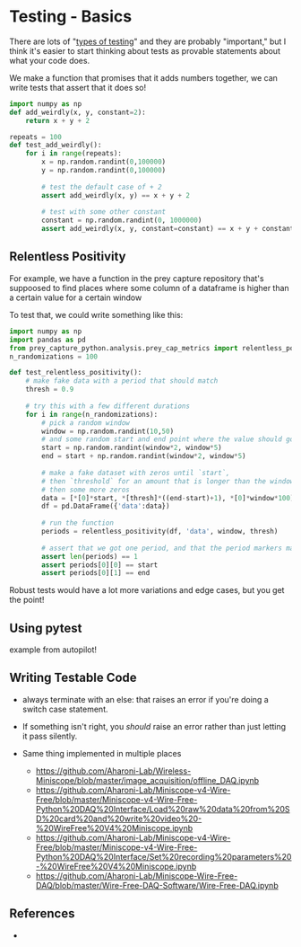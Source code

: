 # Testing - Basics

There are lots of "[types of testing](https://www.atlassian.com/continuous-delivery/software-testing/types-of-software-testing)"
and they are probably "important," but I think it's easier to start thinking about
tests as provable statements about what your code does. 

We make a function that promises that it adds numbers together, we can write tests that assert that it does so!

```python
import numpy as np
def add_weirdly(x, y, constant=2):
    return x + y + 2

repeats = 100
def test_add_weirdly():
    for i in range(repeats):
        x = np.random.randint(0,100000)
        y = np.random.randint(0,100000)
        
        # test the default case of + 2
        assert add_weirdly(x, y) == x + y + 2
        
        # test with some other constant
        constant = np.random.randint(0, 1000000)
        assert add_weirdly(x, y, constant=constant) == x + y + constant

```

## Relentless Positivity

For example, we have a function in the prey capture repository that's suppoosed to
find places where some column of a dataframe is higher than a certain value for a certain window

To test that, we could write something like this:

```python
import numpy as np
import pandas as pd
from prey_capture_python.analysis.prey_cap_metrics import relentless_positivity
n_randomizations = 100

def test_relentless_positivity():
    # make fake data with a period that should match
    thresh = 0.9
    
    # try this with a few different durations
    for i in range(n_randomizations):
        # pick a random window
		window = np.random.randint(10,50)
        # and some random start and end point where the value should go above the threshold
        start = np.random.randint(window*2, window*5)
        end = start + np.random.randint(window*2, window*5)
        
        # make a fake dataset with zeros until `start`, 
        # then `threshold` for an amount that is longer than the window
        # then some more zeros
        data = [*[0]*start, *[thresh]*((end-start)+1), *[0]*window*100]
        df = pd.DataFrame({'data':data})
        
        # run the function
        periods = relentless_positivity(df, 'data', window, thresh)
        
        # assert that we got one period, and that the period markers match our start and end
        assert len(periods) == 1
        assert periods[0][0] == start
        assert periods[0][1] == end

```

Robust tests would have a lot more variations and edge cases, but you get the point!


## Using pytest

example from autopilot!



## Writing Testable Code

* always terminate with an else: that raises an error if you're doing a switch case statement.
* If something isn't right, you *should* raise an error rather than just letting it pass silently.

* Same thing implemented in multiple places
    * https://github.com/Aharoni-Lab/Wireless-Miniscope/blob/master/image_acquisition/offline_DAQ.ipynb
    * https://github.com/Aharoni-Lab/Miniscope-v4-Wire-Free/blob/master/Miniscope-v4-Wire-Free-Python%20DAQ%20Interface/Load%20raw%20data%20from%20SD%20card%20and%20write%20video%20-%20WireFree%20V4%20Miniscope.ipynb
    * https://github.com/Aharoni-Lab/Miniscope-v4-Wire-Free/blob/master/Miniscope-v4-Wire-Free-Python%20DAQ%20Interface/Set%20recording%20parameters%20-%20WireFree%20V4%20Miniscope.ipynb
    * https://github.com/Aharoni-Lab/Miniscope-Wire-Free-DAQ/blob/master/Wire-Free-DAQ-Software/Wire-Free-DAQ.ipynb


## References

- 